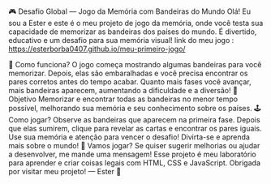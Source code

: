 🎮 Desafio Global — Jogo da Memória com Bandeiras do Mundo
Olá! Eu sou a Ester e este é o meu projeto de jogo da memória, onde você testa sua capacidade de memorizar as bandeiras dos países do mundo. É divertido, 
educativo e um desafio para sua memória visual!
link do meu jogo : https://esterborba0407.github.io/meu-primeiro-jogo/

🚀 Como funciona?
O jogo começa mostrando algumas bandeiras para você memorizar. Depois, elas são embaralhadas e você precisa encontrar os pares corretos antes do tempo acabar.
Quanto mais fases você avançar, mais bandeiras aparecem, aumentando a dificuldade e a diversão!
🎯 Objetivo
Memorizar e encontrar todas as bandeiras no menor tempo possível, melhorando sua memória e seu conhecimento sobre os países.
🕹️ Como jogar?
Observe as bandeiras que aparecem na primeira fase.
Depois que elas sumirem, clique para revelar as cartas e encontrar os pares iguais.
Use sua memória e atenção para vencer o desafio!
Divirta-se e aprenda mais sobre o mundo!
🤝 Vamos jogar?
Se quiser sugerir melhorias ou ajudar a desenvolver, me mande uma mensagem! Esse projeto é meu laboratório para aprender e criar coisas legais com HTML, CSS e JavaScript.
Obrigada por visitar meu projeto!
— Ester 🌟

